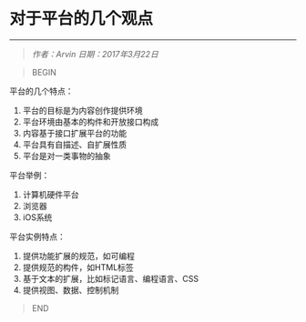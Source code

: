 # 对于平台的几个观点
----------------

> *作者：Arvin 日期：2017年3月22日*


>BEGIN

平台的几个特点：
 
1. 平台的目标是为内容创作提供环境
2. 平台环境由基本的构件和开放接口构成
3. 内容基于接口扩展平台的功能
4. 平台具有自描述、自扩展性质
5. 平台是对一类事物的抽象

平台举例：
1. 计算机硬件平台
2. 浏览器
3. iOS系统

平台实例特点：
1. 提供功能扩展的规范，如可编程
2. 提供规范的构件，如HTML标签
3. 基于文本的扩展，比如标记语言、编程语言、CSS
4. 提供视图、数据、控制机制

>END


